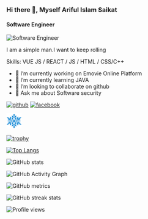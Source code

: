### Hi there 👋, Myself Ariful Islam Saikat
#### Software Engineer
![Software Engineer](https://arturssmirnovs.github.io/github-profile-readme-generator/images/banner.png)

I am a simple man.I want to keep rolling

Skills: VUE JS / REACT / JS / HTML / CSS/C++

- 🔭 I’m currently working on Emovie Online Platform 
- 🌱 I’m currently learning JAVA 
- 👯 I’m looking to collaborate on github 
- 💬 Ask me about Software security 


[<img src='https://cdn.jsdelivr.net/npm/simple-icons@3.0.1/icons/github.svg' alt='github' height='40'>](https://github.com/Saikat3132)  [<img src='https://cdn.jsdelivr.net/npm/simple-icons@3.0.1/icons/facebook.svg' alt='facebook' height='40'>](https://www.facebook.com/soikat.ahmed.507)  

<a href='https://archiveprogram.github.com/'><img src='https://raw.githubusercontent.com/acervenky/animated-github-badges/master/assets/acbadge.gif' width='40' height='40'></a> 

[![trophy](https://github-profile-trophy.vercel.app/?username=Saikat3132)](https://github.com/ryo-ma/github-profile-trophy)

[![Top Langs](https://github-readme-stats.vercel.app/api/top-langs/?username=Saikat3132)](https://github.com/anuraghazra/github-readme-stats)

![GitHub stats](https://github-readme-stats.vercel.app/api?username=Saikat3132&show_icons=true&count_private=true)  

![GitHub Activity Graph](https://activity-graph.herokuapp.com/graph?username=Saikat3132)  

![GitHub metrics](https://metrics.lecoq.io/Saikat3132)  

![GitHub streak stats](https://streak-stats.demolab.com/?user=Saikat3132)  

![Profile views](https://gpvc.arturio.dev/Saikat3132)  
